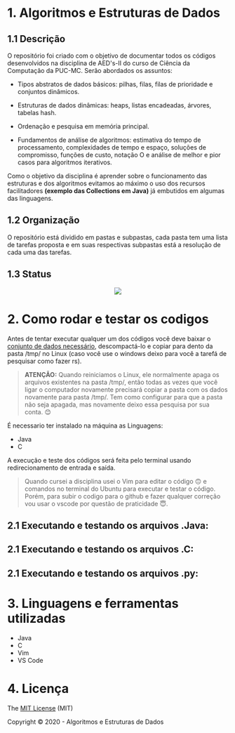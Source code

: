 # 1. Algoritmos e Estruturas de Dados

## 1.1 Descrição

O repositório foi criado com o objetivo de documentar todos os códigos desenvolvidos na disciplina de AED's-II do curso de Ciência da Computação da PUC-MC. Serão abordados os assuntos: 

- Tipos abstratos de dados básicos: pilhas, filas, filas de prioridade e conjuntos
dinâmicos. 

- Estruturas de dados dinâmicas: heaps, listas encadeadas, árvores, tabelas hash. 

- Ordenação e pesquisa em memória principal. 

- Fundamentos de análise de algoritmos: estimativa do tempo de processamento, complexidades de tempo e espaço,
soluções de compromisso, funções de custo, notação O e análise de melhor e pior casos para algoritmos iterativos.

Como o objetivo da disciplina é aprender sobre o funcionamento das estruturas e dos algoritmos evitamos ao máximo o uso dos recursos facilitadores __(exemplo das Collections em Java)__ já embutidos em algumas das linguagens.


## 1.2 Organização

O repositório está dividido em pastas e subpastas, cada pasta tem uma lista de tarefas proposta e em suas respectivas subpastas está a resolução de cada uma das tarefas. 

## 1.3 Status

<p align="center">
   <img src="https://img.shields.io/badge/STATUS-EM%20DESENVOLVIMENTO-brightgreen"/>   
</p>

# 2. Como rodar e testar os codigos

Antes de tentar executar qualquer um dos códigos você deve baixar o [conjunto de dados necessário](), descompactá-lo e copiar para dento da pasta /tmp/ no Linux (caso você use o windows deixo para você a tarefá de pesquisar como fazer rs).

> **ATENÇÃO:** Quando reiniciamos o Linux, ele normalmente apaga os arquivos existentes na pasta /tmp/, então todas as vezes que você ligar o computador novamente precisará copiar a pasta com os dados novamente para pasta /tmp/. Tem como configurar para que a pasta não seja apagada, mas novamente deixo essa pesquisa por sua conta. :blush:

É necessario ter instalado na máquina as Linguagens:

- Java
- C

A execução e teste dos códigos será feita pelo terminal usando redirecionamento de entrada e saída.

>Quando cursei a disciplina usei o Vim para editar o código :upside_down_face: e comandos no terminal do Ubuntu para executar e testar o código. Porém, para subir o codigo para o github e fazer qualquer correção vou usar o vscode por questão de praticidade :innocent:.

## 2.1 Executando e testando os arquivos .Java:

## 2.1 Executando e testando os arquivos .C:

## 2.1 Executando e testando os arquivos .py:


# 3. Linguagens e ferramentas utilizadas

* Java
* C
* Vim
* VS Code
# 4. Licença

The [MIT License](https://pt.wikipedia.org/wiki/Licen%C3%A7a_MIT) (MIT)

Copyright :copyright: 2020 - Algoritmos e Estruturas de Dados